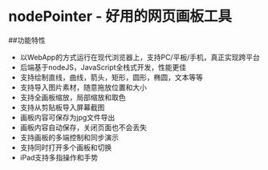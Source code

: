 nodePointer - 好用的网页画板工具
================================

##功能特性

* 以WebApp的方式运行在现代浏览器上，支持PC/平板/手机，真正实现跨平台
* 后端基于nodeJS，JavaScript全栈式开发，性能更佳
* 支持绘制直线，曲线，箭头，矩形，圆形，椭圆，文本等等
* 支持导入图片素材，随意拖放位置和大小
* 支持全画板缩放，局部缩放和取色
* 支持从剪贴板导入屏幕截图
* 画板内容可保存为jpg文件导出
* 画板内容自动保存，关闭页面也不会丢失
* 支持画板的多端控制和同步演示
* 支持同时打开多个画板和切换
* iPad支持多指操作和手势
